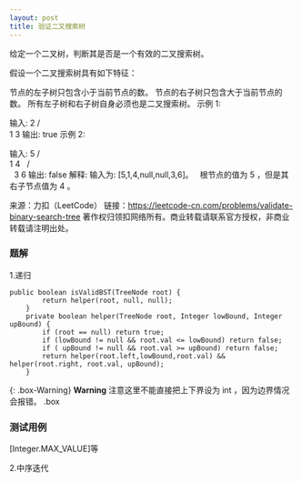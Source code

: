 ```yaml
---
layout: post
title: 验证二叉搜索树
---
```

给定一个二叉树，判断其是否是一个有效的二叉搜索树。

假设一个二叉搜索树具有如下特征：

节点的左子树只包含小于当前节点的数。
节点的右子树只包含大于当前节点的数。
所有左子树和右子树自身必须也是二叉搜索树。
示例 1:

输入:
    2
   / \
  1   3
输出: true
示例 2:

输入:
    5
   / \
  1   4
     / \
    3   6
输出: false
解释: 输入为: [5,1,4,null,null,3,6]。
     根节点的值为 5 ，但是其右子节点值为 4 。

来源：力扣（LeetCode）
链接：https://leetcode-cn.com/problems/validate-binary-search-tree
著作权归领扣网络所有。商业转载请联系官方授权，非商业转载请注明出处。

### 题解
1.递归
```  
public boolean isValidBST(TreeNode root) {
        return helper(root, null, null);
    }
    private boolean helper(TreeNode root, Integer lowBound, Integer upBound) {
        if (root == null) return true;
        if (lowBound != null && root.val <= lowBound) return false;
        if ( upBound != null && root.val >= upBound) return false;
        return helper(root.left,lowBound,root.val) && helper(root.right, root.val, upBound);
    }
```  

{: .box-Warning} 
**Warning** 注意这里不能直接把上下界设为 int ，因为边界情况会报错。
.box

### 测试用例
[Integer.MAX_VALUE]等

2.中序迭代

```  java
